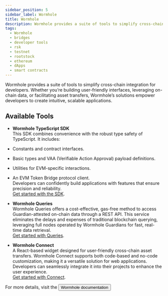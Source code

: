 ```yaml
---
sidebar_position: 5
sidebar_label: Wormhole
title: Wormhole
description: Wormhole provides a suite of tools to simplify cross-chain integration for developers. Whether you’re building user-friendly interfaces, leveraging on-chain data, or facilitating asset transfers, Wormhole’s solutions empower developers to create intuitive, scalable applications.
tags:
  - Wormhole
  - bridges
  - developer tools
  - rsk
  - testnet
  - rootstock
  - ethereum
  - dApps
  - smart contracts
---
```


Wormhole provides a suite of tools to simplify cross-chain integration for developers. Whether you’re building user-friendly interfaces, leveraging on-chain data, or facilitating asset transfers, Wormhole’s solutions empower developers to create intuitive, scalable applications.

## **Available Tools**

- **Wormhole TypeScript SDK**\
 This SDK combines convenience with the robust type safety of TypeScript. It includes:
 - Constants and contract interfaces.
 - Basic types and VAA (Verifiable Action Approval) payload definitions.
 - Utilities for EVM-specific interactions.
 - An EVM Token Bridge protocol client.\
  Developers can confidently build applications with features that ensure precision and reliability.\
  [Get started with the SDK](https://wormhole.com).

- **Wormhole Queries**\
 Wormhole Queries offers a cost-effective, gas-free method to access Guardian-attested on-chain data through a REST API. This service eliminates the delays and expenses of traditional blockchain querying, leveraging full nodes operated by Wormhole Guardians for fast, real-time data retrieval.\
 [Get started with Queries](https://wormhole.com).

- **Wormhole Connect**\
 A React-based widget designed for user-friendly cross-chain asset transfers. Wormhole Connect supports both code-based and no-code customization, making it a versatile solution for web applications. Developers can seamlessly integrate it into their projects to enhance the user experience.\
 [Get started with Connect](https://wormhole.com).

For more details, visit the <Button size="sm" href="https://wormhole.com">Wormhole documentation</Button>